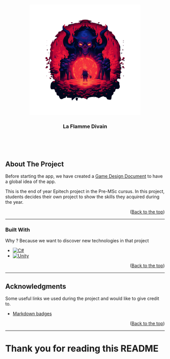 <a name="readme-top"></a>

<!-- PROJECT LOGO -->
<br />
<div align="center">
  <a href="https://github.com/AndreasLrx/LaFlammeDivain">
    <img src="logo.png" alt="Logo" width="350" height="auto">
  </a>

<h3 align="center">La Flamme Divain</h3>

  <p align="center">
    <br />
    <br />
    <br />
  </p>
</div>

<!-- ABOUT THE PROJECT -->

## About The Project

Before starting the app, we have created a [Game Design Document](https://www.figma.com/file/Ppd6RoeR3Xs6KQeoFx8FqF/La-flamme-Divain?type=design&node-id=0%3A1&t=gJZTL7G03ZN2wieZ-1) to have a global idea of the app.

This is the end of year Epitech project in the Pre-MSc cursus. In this project, students decides their own project to show the skills they acquired during the year.

 <p align="right">(<a href="#readme-top">Back to the top</a>)</p>

---

### Built With

Why ? Because we want to discover new technologies in that project

- [![C#][csharp-icon]][csharp-url]
- [![Unity][unity-icon]][unity-url]

<p align="right">(<a href="#readme-top">Back to the top</a>)</p>

---

<!-- ACKNOWLEDGMENTS -->

## Acknowledgments

Some useful links we used during the project and would like to give credit to.

- [Markdown badges](https://github.com/Ileriayo/markdown-badges)

<p align="right">(<a href="#readme-top">Back to the top</a>)</p>

---

# Thank you for reading this README

<!-- MARKDOWN LINKS & IMAGES -->
<!-- https://www.markdownguide.org/basic-syntax/#reference-style-links -->

[unity-icon]: https://img.shields.io/badge/unity-%23000000.svg?style=for-the-badge&logo=unity&logoColor=white
[unity-url]: https://unity.com
[csharp-icon]: https://img.shields.io/badge/c%23-%23239120.svg?style=for-the-badge&logo=c-sharp&logoColor=white
[csharp-url]: https://learn.microsoft.com/dotnet/csharp/
